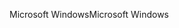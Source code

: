 <span data-ttu-id="cdff9-101">Microsoft Windows</span><span class="sxs-lookup"><span data-stu-id="cdff9-101">Microsoft Windows</span></span>